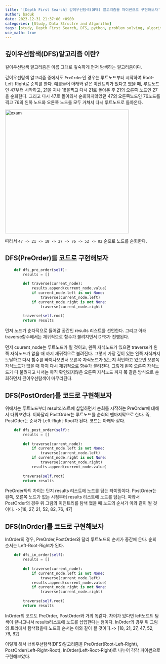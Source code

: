 ```yaml
---
title: '[Depth First Search] 깊이우선탐색(DFS) 알고리즘을 파이썬으로 구현해보자'
author: baduk
date: 2023-12-31 21:37:00 +0900
categories: [Study, Data Structre and Algorithm]
tags: [study, Depth First Search, DFS, python, problem solving, algorithm]
use_math: true
---
```

## 깊이우선탐색(DFS)알고리즘 이란?
깊이우선탐색 알고리즘은 이름 그대로 깊숙하게 먼저 탐색하는 알고리즘이다.

깊이우선탐색 알고리즘 중에서도 `PreOrder`인 경우는 루트노드부터 시작하여 Root-Left-Right로 순회를 한다. 예를들어 아래와 같은 이진트리가 있다고 했을 때, 루트노드인 47부터 시작하고, 21을 지나 18을찍고 다시 21로 돌아온 후 21의 오른쪽 노드인 27을 순회한다. 그리고 다시 47로 돌아와서 순회하지않았던 47의 오른쪽노드인 76노드를 찍고 76의 왼쪽 노드와 오른쪽 노드를 모두 거쳐서 다시 루트노드로 돌아온다.

<img src = "https://lh3.googleusercontent.com/pw/ABLVV84BHC74ooEENbr80q2R2QxdGsskwydXekBH7RHmYHMKJh7uIJLH0oqUycWTgKMlw6xIEFCe3MTEizDaPLtgCrDEyrll7eLTI1VX4vYP9ERLKzJQVUv_I_937vbziElGeRXeAgqw53gTkSvvbahfqr5g=w1271-h1137-s-no-gm?authuser=0" alt="exam" width="400" height="400">

따라서 `47 -> 21 -> 18 -> 27 -> 76 -> 52 -> 82` 순으로 노드를 순회한다.

## DFS(PreOrder)를 코드로 구현해보자

```python
    def dfs_pre_order(self):
        results = []
        
        def traverse(current_node):
            results.append(current_node.value)
            if current_node.left is not None:
                traverse(current_node.left)
            if current_node.right is not None:
                traverse(current_node.right)
                
        traverse(self.root)
        return results
```
먼저 노드가 순차적으로 들어갈 공간인 results 리스트를 선언한다. 그리고 아래 traverse함수에서는 재귀적으로 함수가 불려지면서 DFS가 진행된다. 

먼저 cuurent_node는 루트노드가 될 것이고, 왼쪽 자식노드가 있으면 traverse가  왼쪽 자식노드가 없을 때 까지 재귀적으로 불려진다. 그렇게 가장 깊이 있는 왼쪽 자식까지 도달하고 다시 함수를 빠져나오면서 오른쪽 자식노드가 있는지 확인하고 있으면 오른쪽 자식노드가 없을 때 까지 다시 재귀적으로 함수가 불려진다. 그렇게 왼쪽 오른쪽 자식노드가 다 불려지고 나서는 아직 확인되지않은 오른쪽 자식노드 까지 쭉 같은 방식으로 순회하면서 깊이우선탐색이 마무리된다.

## DFS(PostOrder)를 코드로 구현해보자
위에서는 루트노드부터 result리스트에 삽입하면서 순회를 시작하는 PreOrder에 대해서 다뤄보았다. 이와달리 PostOrder는 루트노드를 순회의 맨마지막으로 한다. 즉, PostOder는 순서가 Left-Right-Root가 된다. 코드는 아래와 같다.
```python
    def dfs_post_order(self):
        results = []
        
        def traverse(current_node):
            if current_node.left is not None:
                traverse(current_node.left)
            if current_node.right is not None:
                traverse(current_node.right)
            results.append(current_node.value)
                
        traverse(self.root)
        return results
```
PreOrder와의 차이는 단지 results 리스트에 노드를 담는 타이밍이다. PostOrder는 왼쪽, 오른쪽 노드가 없는 시점부터 results 리스트에 노드를 담는다. 따라서 PostOrder의 경우 위 그림의 이진트리를 탐색 했을 때 노드의 순서가 이와 같이 될 것이다. ->[18, 27, 21, 52, 82, 76, 47]

## DFS(InOrder)를 코드로 구현해보자
InOrder의 경우, PreOrder,PostOrder와 달리 루트노드의 순서가 중간에 온다. 순회 순서는 Left-Root-Right가 된다.
```python
    def dfs_in_order(self):
        results = []
        
        def traverse(current_node):
            if current_node.left is not None:
                traverse(current_node.left)
            results.append(current_node.value)
            if current_node.right is not None:
                traverse(current_node.right)
            
        traverse(self.root)
        return results
```
InOrder의 코드도 PreOrder, PostOrder와 거의 똑같다. 차이가 있다면 left노드의 탐색이 끝나고나서 results리스트에 노드를 삽입한다는 점이다. InOrder의 경우 위 그림의 트리에서 탐색했을때 노드의 순서는 이와 같이 될 것이다.-> [18, 21, 27, 47, 52, 76, 82] 



이렇게 해서 너비우선탐색(DFS)알고리즘을 PreOrder(Root-Left-Right), PostOrder(Left-Right-Root), InOrder(Left-Root-Right)로 나누어 각각 파이썬으로 구현해보았다.
